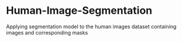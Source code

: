 # Human-Image-Segmentation
Applying segmentation model to the human images dataset containing images and corresponding masks
